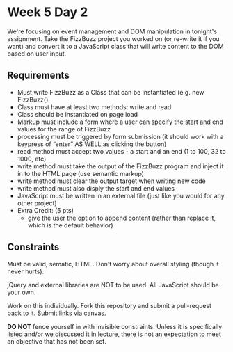 # Week 5 Day 2

We're focusing on event management and DOM manipulation in tonight's
assignment. Take the FizzBuzz project you worked on (or re-write it if you
want) and convert it to a JavaScript class that will write content to the DOM
based on user input.

## Requirements

* Must write FizzBuzz as a Class that can be instantiated (e.g. new FizzBuzz()
* Class must have at least two methods: write and read
* Class should be instantiated on page load
* Markup must include a form where a user can specify the start and end values for the range of FizzBuzz
* processing must be triggered by form submission (it should work with a keypress of “enter” AS WELL as clicking the button)
* read method must accept two values - a start and an end (1 to 100, 32 to 1000, etc)
* write method must take the output of the FizzBuzz program and inject it in to the HTML page (use semantic markup)
* write method must clear the output target when writing new code
* write method must also disply the start and end values
* JavaScript must be written in an external file (just like you would for any other project)
* Extra Credit: (5 pts) 
  * give the user the option to append content (rather than replace it, which is the default behavior)

## Constraints

Must be valid, sematic, HTML. Don't worry about overall styling (though it never hurts).

jQuery and external libraries are NOT to be used. All JavaScript should be your own.

Work on this individually. Fork this repository and submit a pull-request back to it. Submit links via canvas.

**DO NOT** fence yourself in with invisible constraints. Unless it is
specifically listed and/or we discussed it in lecture, there is not an
expectation to meet an objective that has not been set.
